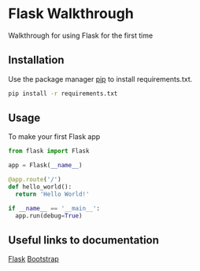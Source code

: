# Flask Walkthrough 
Walkthrough for using Flask for the first time

## Installation

Use the package manager [pip](https://pip.pypa.io/en/stable/) to install requirements.txt.

```bash
pip install -r requirements.txt
```

## Usage
To make your first Flask app
```python
from flask import Flask

app = Flask(__name__)

@app.route('/')
def hello_world():
  return 'Hello World!'

if __name__ == '__main__':
  app.run(debug=True)
```

## Useful links to documentation
[Flask](https://flask.palletsprojects.com/en/3.0.x/quickstart/)
[Bootstrap](https://getbootstrap.com/docs/5.3/getting-started/introduction/)
